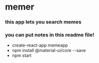 # memer

### this app lets you search memes
### you can put notes in this readme file!

- create-react-app memeapp
- npm install @material-ui/core --save
- npm start